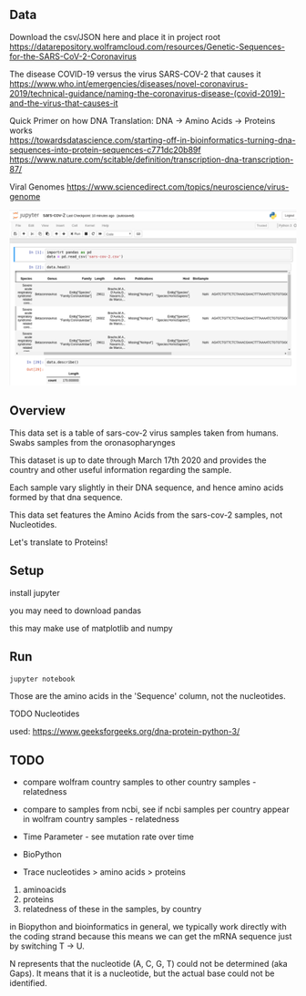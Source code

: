 ## Data
Download the csv/JSON here and place it in project root  
https://datarepository.wolframcloud.com/resources/Genetic-Sequences-for-the-SARS-CoV-2-Coronavirus

The disease COVID-19 versus the virus SARS-COV-2 that causes it  
https://www.who.int/emergencies/diseases/novel-coronavirus-2019/technical-guidance/naming-the-coronavirus-disease-(covid-2019)-and-the-virus-that-causes-it

Quick Primer on how DNA Translation: DNA -> Amino Acids -> Proteins works  
https://towardsdatascience.com/starting-off-in-bioinformatics-turning-dna-sequences-into-protein-sequences-c771dc20b89f
https://www.nature.com/scitable/definition/transcription-dna-transcription-87/

Viral Genomes
https://www.sciencedirect.com/topics/neuroscience/virus-genome


![Jupyter Output Example](./jupyter-output-example.png)
## Overview
This data set is a table of sars-cov-2 virus samples taken from humans. Swabs samples from the oronasopharynges

This dataset is up to date through March 17th 2020 and provides the country and other useful information regarding the sample.

Each sample vary slightly in their DNA sequence, and hence amino acids formed by that dna sequence.

This data set features the Amino Acids from the sars-cov-2 samples, not Nucleotides.

Let's translate to Proteins!

## Setup
install jupyter

you may need to download pandas

this may make use of matplotlib and numpy

## Run
`jupyter notebook`

Those are the amino acids in the 'Sequence' column, not the nucleotides.

TODO Nucleotides

used:
https://www.geeksforgeeks.org/dna-protein-python-3/

## TODO
- compare wolfram country samples to other country samples - relatedness
- compare to samples from ncbi, see if ncbi samples per country appear in wolfram country samples - relatedness
- Time Parameter - see mutation rate over time

- BioPython
- Trace nucleotides > amino acids > proteins
1. aminoacids
2. proteins
3. relatedness of these in the samples, by country


in Biopython and bioinformatics in general, we typically work directly with the coding strand because this means we can get the mRNA sequence just by switching T → U.



N represents that the nucleotide (A, C, G, T) could not be determined (aka Gaps). It means that it is a nucleotide, but the actual base could not be identified.
